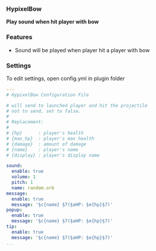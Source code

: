 ### HypixelBow
**Play sound when hit player with bow**


### Features
* Sound will be played when player hit a player with bow


### Settings
To edit settings, open config.yml in plugin folder

```yml
---
# HypixelBow Configuration File

# will send to launched player and hit the projectile
# not to send, set to false.
#
# Replacement:
#
# {hp}      : player's health
# {max_hp}  : player's max health
# {damage}  : amount of damage
# {name}    : player's name
# {display} : player's display name

sound:
  enable: true
  volume: 1
  pitch: 1
  name: random.orb
message:
  enable: true
  message: '§c{name} §7(§aHP: §e{hp}§7)'
popup:
  enable: true
  message: '§c{name} §7(§aHP: §e{hp}§7)'
tip:
  enable: true
  message: '§c{name} §7(§aHP: §e{hp}§7)'
...
```
